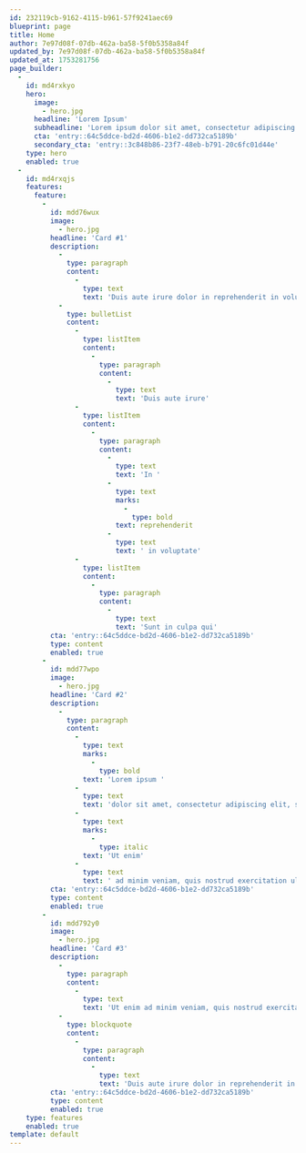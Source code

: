 ```yaml
---
id: 232119cb-9162-4115-b961-57f9241aec69
blueprint: page
title: Home
author: 7e97d08f-07db-462a-ba58-5f0b5358a84f
updated_by: 7e97d08f-07db-462a-ba58-5f0b5358a84f
updated_at: 1753281756
page_builder:
  -
    id: md4rxkyo
    hero:
      image:
        - hero.jpg
      headline: 'Lorem Ipsum'
      subheadline: 'Lorem ipsum dolor sit amet, consectetur adipiscing elit, sed do eiusmod tempor incididunt ut labore et dolore magna aliqua.'
      cta: 'entry::64c5ddce-bd2d-4606-b1e2-dd732ca5189b'
      secondary_cta: 'entry::3c848b86-23f7-48eb-b791-20c6fc01d44e'
    type: hero
    enabled: true
  -
    id: md4rxqjs
    features:
      feature:
        -
          id: mdd76wux
          image:
            - hero.jpg
          headline: 'Card #1'
          description:
            -
              type: paragraph
              content:
                -
                  type: text
                  text: 'Duis aute irure dolor in reprehenderit in voluptate velit esse cillum dolore eu fugiat nulla pariatur. Excepteur sint occaecat cupidatat non proident, sunt in culpa qui officia deserunt mollit anim id est laborum.'
            -
              type: bulletList
              content:
                -
                  type: listItem
                  content:
                    -
                      type: paragraph
                      content:
                        -
                          type: text
                          text: 'Duis aute irure'
                -
                  type: listItem
                  content:
                    -
                      type: paragraph
                      content:
                        -
                          type: text
                          text: 'In '
                        -
                          type: text
                          marks:
                            -
                              type: bold
                          text: reprehenderit
                        -
                          type: text
                          text: ' in voluptate'
                -
                  type: listItem
                  content:
                    -
                      type: paragraph
                      content:
                        -
                          type: text
                          text: 'Sunt in culpa qui'
          cta: 'entry::64c5ddce-bd2d-4606-b1e2-dd732ca5189b'
          type: content
          enabled: true
        -
          id: mdd77wpo
          image:
            - hero.jpg
          headline: 'Card #2'
          description:
            -
              type: paragraph
              content:
                -
                  type: text
                  marks:
                    -
                      type: bold
                  text: 'Lorem ipsum '
                -
                  type: text
                  text: 'dolor sit amet, consectetur adipiscing elit, sed do eiusmod tempor incididunt ut labore et dolore magna aliqua. '
                -
                  type: text
                  marks:
                    -
                      type: italic
                  text: 'Ut enim'
                -
                  type: text
                  text: ' ad minim veniam, quis nostrud exercitation ullamco laboris nisi ut aliquip ex ea commodo consequat.'
          cta: 'entry::64c5ddce-bd2d-4606-b1e2-dd732ca5189b'
          type: content
          enabled: true
        -
          id: mdd792y0
          image:
            - hero.jpg
          headline: 'Card #3'
          description:
            -
              type: paragraph
              content:
                -
                  type: text
                  text: 'Ut enim ad minim veniam, quis nostrud exercitation ullamco laboris nisi ut aliquip ex ea commodo consequat.'
            -
              type: blockquote
              content:
                -
                  type: paragraph
                  content:
                    -
                      type: text
                      text: 'Duis aute irure dolor in reprehenderit in voluptate velit esse cillum dolore eu fugiat nulla pariatur. Excepteur sint occaecat cupidatat non proident'
          cta: 'entry::64c5ddce-bd2d-4606-b1e2-dd732ca5189b'
          type: content
          enabled: true
    type: features
    enabled: true
template: default
---
```

